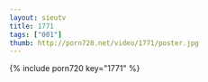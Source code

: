 ```yaml
--- 
layout: sieutv
title: 1771
tags: ["001"]
thumb: http://porn720.net/video/1771/poster.jpg
---
```

{% include porn720 key="1771" %} 
